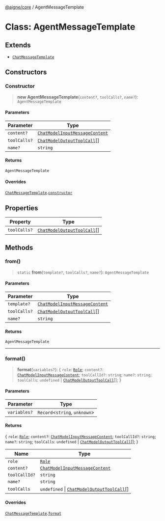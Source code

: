 [@aigne/core](../wiki/Home) / AgentMessageTemplate

# Class: AgentMessageTemplate

## Extends

- [`ChatMessageTemplate`](../wiki/Class.ChatMessageTemplate)

## Constructors

### Constructor

> **new AgentMessageTemplate**(`content?`, `toolCalls?`, `name?`): `AgentMessageTemplate`

#### Parameters

| Parameter    | Type                                                                             |
| ------------ | -------------------------------------------------------------------------------- |
| `content?`   | [`ChatModelInputMessageContent`](../wiki/TypeAlias.ChatModelInputMessageContent) |
| `toolCalls?` | [`ChatModelOutputToolCall`](../wiki/Interface.ChatModelOutputToolCall)[]         |
| `name?`      | `string`                                                                         |

#### Returns

`AgentMessageTemplate`

#### Overrides

[`ChatMessageTemplate`](../wiki/Class.ChatMessageTemplate).[`constructor`](../wiki/Class.ChatMessageTemplate#constructor)

## Properties

| Property                            | Type                                                                     |
| ----------------------------------- | ------------------------------------------------------------------------ |
| <a id="toolcalls"></a> `toolCalls?` | [`ChatModelOutputToolCall`](../wiki/Interface.ChatModelOutputToolCall)[] |

## Methods

### from()

> `static` **from**(`template?`, `toolCalls?`, `name?`): `AgentMessageTemplate`

#### Parameters

| Parameter    | Type                                                                             |
| ------------ | -------------------------------------------------------------------------------- |
| `template?`  | [`ChatModelInputMessageContent`](../wiki/TypeAlias.ChatModelInputMessageContent) |
| `toolCalls?` | [`ChatModelOutputToolCall`](../wiki/Interface.ChatModelOutputToolCall)[]         |
| `name?`      | `string`                                                                         |

#### Returns

`AgentMessageTemplate`

---

### format()

> **format**(`variables?`): \{ `role`: [`Role`](../wiki/TypeAlias.Role); `content?`: [`ChatModelInputMessageContent`](../wiki/TypeAlias.ChatModelInputMessageContent); `toolCallId?`: `string`; `name?`: `string`; `toolCalls`: `undefined` \| [`ChatModelOutputToolCall`](../wiki/Interface.ChatModelOutputToolCall)[]; \}

#### Parameters

| Parameter    | Type                            |
| ------------ | ------------------------------- |
| `variables?` | `Record`\<`string`, `unknown`\> |

#### Returns

\{ `role`: [`Role`](../wiki/TypeAlias.Role); `content?`: [`ChatModelInputMessageContent`](../wiki/TypeAlias.ChatModelInputMessageContent); `toolCallId?`: `string`; `name?`: `string`; `toolCalls`: `undefined` \| [`ChatModelOutputToolCall`](../wiki/Interface.ChatModelOutputToolCall)[]; \}

| Name          | Type                                                                                    |
| ------------- | --------------------------------------------------------------------------------------- |
| `role`        | [`Role`](../wiki/TypeAlias.Role)                                                        |
| `content?`    | [`ChatModelInputMessageContent`](../wiki/TypeAlias.ChatModelInputMessageContent)        |
| `toolCallId?` | `string`                                                                                |
| `name?`       | `string`                                                                                |
| `toolCalls`   | `undefined` \| [`ChatModelOutputToolCall`](../wiki/Interface.ChatModelOutputToolCall)[] |

#### Overrides

[`ChatMessageTemplate`](../wiki/Class.ChatMessageTemplate).[`format`](../wiki/Class.ChatMessageTemplate#format)
